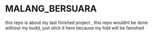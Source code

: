 # MALANG_BERSUARA
this repo is about my last finished project , this repo wouldnt be done without my budd, just stick it here because my hdd will be fanished
